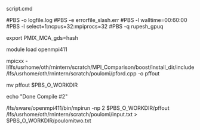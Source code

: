 script.cmd

#PBS -o logfile.log
#PBS -e errorfile_slash.err
#PBS -l walltime=00:60:00
#PBS -l select=1:ncpus=32:mpiprocs=32
#PBS -q rupesh_gpuq

export PMIX_MCA_gds=hash

module load openmpi411

mpicxx -I/lfs/usrhome/oth/rnintern/scratch/MPI_Comparison/boost/install_dir/include /lfs/usrhome/oth/rnintern/scratch/poulomi/pford.cpp -o pffout

mv pffout $PBS_O_WORKDIR

echo "Done Compile #2"

/lfs/sware/openmpi411/bin/mpirun -np 2 $PBS_O_WORKDIR/pffout  /lfs/usrhome/oth/rnintern/scratch/poulomi/input.txt > $PBS_O_WORKDIR/poulomitwo.txt
